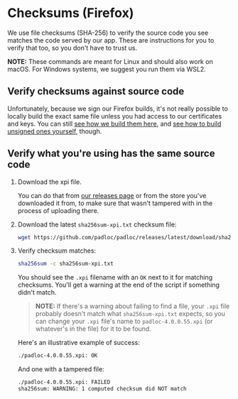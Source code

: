 # Checksums (Firefox)

We use file checksums (SHA-256) to verify the source code you see matches the
code served by our app. These are instructions for you to verify that too, so
you don't have to trust us.

**NOTE:** These commands are meant for Linux and should also work on macOS. For
Windows systems, we suggest you run them via WSL2.

## Verify checksums against source code

Unfortunately, because we sign our Firefox builds, it's not really possible to
locally build the exact same file unless you had access to our certificates and
keys. You can still
[see how we build them here](https://github.com/padloc/padloc/blob/ea05def083df89823d7c15c7bbeb6ef1a1b40383/.github/workflows/publish-release.yml#L54),
and
[see how to build unsigned ones yourself](https://github.com/padloc/padloc/blob/ea05def083df89823d7c15c7bbeb6ef1a1b40383/.github/workflows/build-web-extension.yml),
though.

## Verify what you're using has the same source code

1. Download the xpi file.

    You can do that from
    [our releases page](https://github.com/padloc/padloc/releases) or from the
    store you've downloaded it from, to make sure that wasn't tampered with in
    the process of uploading there.

2. Download the latest `sha256sum-xpi.txt` checksum file:

    ```bash
    wget https://github.com/padloc/padloc/releases/latest/download/sha256sum-xpi.txt
    ```

3. Verify checksum matches:

    ```bash
    sha256sum -c sha256sum-xpi.txt
    ```

    You should see the `.xpi` filename with an `OK` next to it for matching
    checksums. You'll get a warning at the end of the script if something didn't
    match.

    > **NOTE:** If there's a warning about failing to find a file, your `.xpi`
    > file probably doesn't match what `sha256sum-xpi.txt` expects, so you can
    > change your `.xpi` file's name to `padloc-4.0.0.55.xpi` (or whatever's in
    > the file) for it to be found.

    Here's an illustrative example of success:

    ```txt
    ./padloc-4.0.0.55.xpi: OK
    ```

    And one with a tampered file:

    ```txt
    ./padloc-4.0.0.55.xpi: FAILED
    sha256sum: WARNING: 1 computed checksum did NOT match
    ```
